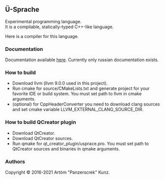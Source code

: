 ﻿## Ü-Sprache
Experimental programming language.  
It is a compilable, statically-typed C++-like language.

Here is a compiler for this language. 

### Documentation

Documentation available [here](https://u-00dc-sprache.readthedocs.io/ru/latest/contents.html). Currently only russian documentation exists.

### How to build
* Download llvm (llvm 9.0.0 used in this project).  
* Run cmake for source/CMakeLists.txt and generate project for your favorite IDE or build system. You must set path to llvm in cmake arguments.  
* (optional) for CppHeaderConverter you need to download clang sources and set cmake variable LLVM_EXTERNAL_CLANG_SOURCE_DIR.  

### How to build QCreator plugin
* Download QtCreator.  
* Download QtCreator sources.  
* Run qmake for qt_creator_plugin/usprace.pro. You must set path to QtCreator sources and binaries in qmake arguments.

### Authors
Copyright © 2016-2021 Artöm "Panzerscrek" Kunz.
